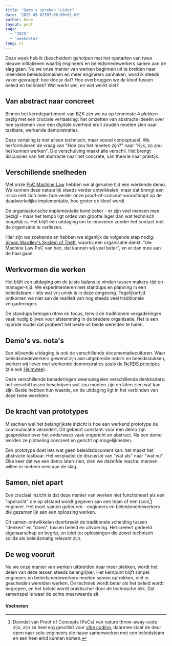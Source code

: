 ```yaml
---
title: "Demo's spreken luider"
date: '2025-05-02T07:00:00+01:00'
author: Anne
layout: post
tags:
  - '2025'
  - 'weeknotes'
lang: nl
---
```


Deze week heb ik (bescheiden) geholpen met het opstarten van twee nieuwe initiatieven waarbij engineers en
beleidsmedewerkers samen aan de slag gaan. Nu we onze manier van werken beginnen uit te breiden naar meerdere
beleidsdomeinen en meer engineers aanhaken, word ik steeds vaker gevraagd: hoe doe je dat? Hoe overbruggen we de kloof
tussen beleid en techniek? Wat werkt wel, en wat werkt niet?

## Van abstract naar concreet

Binnen het kerndepartement van BZK zijn we nu op tenminste 4 plekken bezig met een cruciale vertaalslag: het omzetten
van abstracte ideeën over hoe systemen voor een digitale overheid eruit zouden moeten zien naar tastbare, werkende
demonstraties.

Deze vertaling is niet alleen technisch, maar vooral conceptueel. We herformuleren de vraag van "Hoe zou het moeten
zijn?" naar "Kijk, zo _zou_ het kunnen werken". Die verschuiving maakt alle verschil. Het brengt discussies van het
abstracte naar het concrete, van theorie naar praktijk.

## Verschillende snelheden

Met onze [PoC Machine Law](/2025/01/25/machine-law.html) hebben we al geruime tijd een werkende demo. We kunnen deze
natuurlijk steeds verder ontwikkelen, maar dat brengt een risico met zich mee: hoe verder onze proof-of-concept
vooruitloopt op de daadwerkelijke implementatie, hoe groter de kloof wordt.

De organisatorische implementatie komt zeker - er zijn veel mensen mee bezig! - maar het tempo ligt ordes van grootte
lager dan wat technisch mogelijk is. Het blijft een uitdaging om te innoveren zonder het contact met de organisatie te
verliezen.

Hier zijn we zoekende en hebben we eigenlijk de volgende stap nodig:
[Simon Wardley's System of Theft](https://www.youtube.com/watch?v=n3Q8825onA4), waarbij een organisatie denkt: "die
Machine Law PoC van hen, dat kunnen wij veel beter", en er dan mee aan de haal gaan.

## Werkvormen die werken

Het blijft een uitdaging om de juiste balans te vinden tussen makers-tijd en manager-tijd. We experimenteren met
standups en planning in een beleidsteam - iets wat vrij uniek is in deze omgeving. Tegelijkertijd ontkomen we niet aan
de realiteit van nog steeds veel traditionele vergaderingen.

De standups brengen ritme en focus, terwijl de traditionele vergaderingen vaak nodig blijven voor afstemming in de
bredere organisatie. Het is een hybride model dat probeert het beste uit beide werelden te halen.

## Demo's vs. nota's

Een blijvende uitdaging is ook de verschillende documentatieculturen. Waar beleidsmedewerkers gewend zijn aan
uitgebreide nota's en beleidsstukken, werken wij liever met werkende demonstraties zoals
de [NeRDS principes](https://minbzk.github.io/NeRDS/principes/cloud/) (zie ook [Heimwee](/2025/04/18/heimwee.html)).

Deze verschillende benaderingen weerspiegelen verschillende denkkaders: het verschil tussen beschrijven wat zou moeten
zijn en laten zien wat kan zijn. Beide hebben hun waarde, en de uitdaging ligt in het verbinden van deze twee
werelden.

## De kracht van prototypes

Misschien wel het belangrijkste inzicht is hoe een werkend prototype de communicatie verandert. Dit gebeurt constant:
vóór een demo zijn gesprekken over het onderwerp vaak ongericht en abstract. Na een demo worden ze plotseling concreet
en gericht op mogelijkheden.

Een prototype doet iets wat geen beleidsdocument kan: het maakt het abstracte tastbaar. Het verplaatst de discussie
van "wat als" naar "wat nu". Elke keer dat we een demo laten zien, zien we dezelfde reactie: mensen willen er meteen mee
aan de slag.

## Samen, niet apart

Een cruciaal inzicht is dat deze manier van werken niet functioneert als een "opdracht" die op afstand wordt gegeven aan
een team of een (solo[^solo]) engineer. Het moet samen gebeuren - engineers en beleidsmedewerkers die gezamenlijk aan een
oplossing werken.

Dit samen-ontwikkelen doorbreekt de traditionele scheiding tussen "denken" en "doen", tussen beleid en uitvoering. Het
creëert gedeeld eigenaarschap en begrip, en leidt tot oplossingen die zowel technisch solide als beleidsmatig relevant
zijn.

## De weg vooruit

Nu we onze manier van werken uitbreiden naar meer plekken, wordt het delen van deze lessen steeds belangrijker. Het
kernpunt blijft simpel: engineers en beleidsmedewerkers moeten samen optrekken, niet in gescheiden werelden werken. De
techniek wordt beter als het beleid wordt begrepen, en het beleid wordt praktischer door de technische blik. Dat
samenspel is waar de echte meerwaarde zit.

#### Voetnoten

[^solo]: Doordat van Proof of Concepts (PoCs) van nature throw-away-code[^throw] zijn, zijn ze heel erg geschikt voor [vibe coding](https://arstechnica.com/ai/2025/03/is-vibe-coding-with-ai-gnarly-or-reckless-maybe-some-of-both/), daarmee staat de deur open naar solo-engineers die nauw samenwerken met een beleidsteam en een heel eind kunnen komen.
[^throw]: Het idee om code te schrijven die je weer weg gooit kan counter-intuïtief zijn. Maar het kan de ontwikkeling juist versnellen en kosten verlagen, omdat prototypes niet bedoeld zijn voor het definitieve systeem en ontwikkelaars zich kunnen focussen op de functionaliteit zonder zich zorgen te maken over onderhoudbaarheid of testbaarheid.
